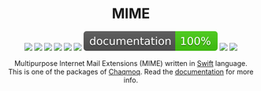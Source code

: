 <div align="center">
    <h1>MIME</h1>
    <p>
        <a href="https://swift.org/download/#releases"><img src="https://img.shields.io/badge/swift-5.3+-brightgreen.svg" /></a>
        <a href="https://github.com/chaqmoq/mime/blob/master/LICENSE/"><img src="https://img.shields.io/badge/license-MIT-brightgreen.svg" /></a>
        <a href="https://github.com/chaqmoq/mime/actions"><img src="https://github.com/chaqmoq/mime/workflows/ci/badge.svg" /></a>
        <a href="https://www.codacy.com/gh/chaqmoq/mime/dashboard?utm_source=github.com&amp;utm_medium=referral&amp;utm_content=chaqmoq/mime&amp;utm_campaign=Badge_Grade"><img src="https://app.codacy.com/project/badge/Grade/8db2563aade54b95afdefa13fbe8dbb7" /></a>
        <a href="https://codecov.io/gh/chaqmoq/mime"><img src="https://codecov.io/gh/chaqmoq/mime/branch/master/graph/badge.svg?token=OamloHEVvh" /></a>
        <a href="https://sonarcloud.io/project/information?id=chaqmoq_mime"><img src="https://sonarcloud.io/api/project_badges/measure?project=chaqmoq_mime&metric=alert_status" /></a>
        <a href="https://chaqmoq.dev/mime/"><img src="https://github.com/chaqmoq/mime/raw/gh-pages/badge.svg" /></a>
        <a href="https://github.com/chaqmoq/mime/blob/master/CONTRIBUTING.md"><img src="https://img.shields.io/badge/contributing-guide-brightgreen.svg" /></a>
        <a href="https://twitter.com/chaqmoqdev"><img src="https://img.shields.io/badge/twitter-chaqmoqdev-brightgreen.svg" /></a>
    </p>
    <p>Multipurpose Internet Mail Extensions (MIME) written in <a href="https://swift.org">Swift</a> language. This is one of the packages of <a href="https://chaqmoq.dev">Chaqmoq</a>. Read the <a href="https://docs.chaqmoq.dev">documentation</a> for more info.</p>
</div>
